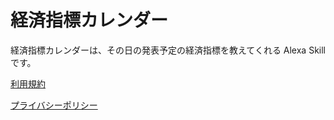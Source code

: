 # 経済指標カレンダー

経済指標カレンダーは、その日の発表予定の経済指標を教えてくれる Alexa Skill です。

[利用規約](terms-of-use)

[プライバシーポリシー](privacy-policy)
